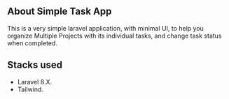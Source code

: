 
## About Simple Task App

This is a very simple laravel application, with minimal UI, to help you organize Multiple Projects with its individual tasks, and change task status when completed. 


## Stacks used

- Laravel 8.X.
- Tailwind.


